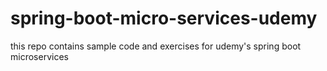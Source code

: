 # spring-boot-micro-services-udemy
this repo contains sample code and exercises for udemy's spring boot microservices 
